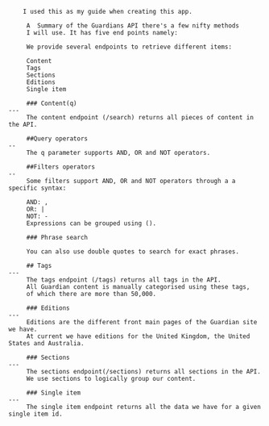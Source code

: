         I used this as my guide when creating this app.
    
         A  Summary of the Guardians API there's a few nifty methods
         I will use. It has five end points namely:

         We provide several endpoints to retrieve different items:

         Content
         Tags
         Sections
         Editions
         Single item

         ### Content(q)
    ---
         The content endpoint (/search) returns all pieces of content in the API.

         ##Query operators
    --
         The q parameter supports AND, OR and NOT operators.

         ##Filters operators
    --     
         Some filters support AND, OR and NOT operators through a a specific syntax:

         AND: ,
         OR: |
         NOT: -
         Expressions can be grouped using ().

         ### Phrase search
    
         You can also use double quotes to search for exact phrases.

         ## Tags
    ---
         The tags endpoint (/tags) returns all tags in the API.
         All Guardian content is manually categorised using these tags,
         of which there are more than 50,000.

         ### Editions
    ---
         Editions are the different front main pages of the Guardian site we have.
         At current we have editions for the United Kingdom, the United States and Australia.

         ### Sections
    ---     
         The sections endpoint(/sections) returns all sections in the API.
         We use sections to logically group our content.

         ### Single item
    ---     
         The single item endpoint returns all the data we have for a given single item id.


